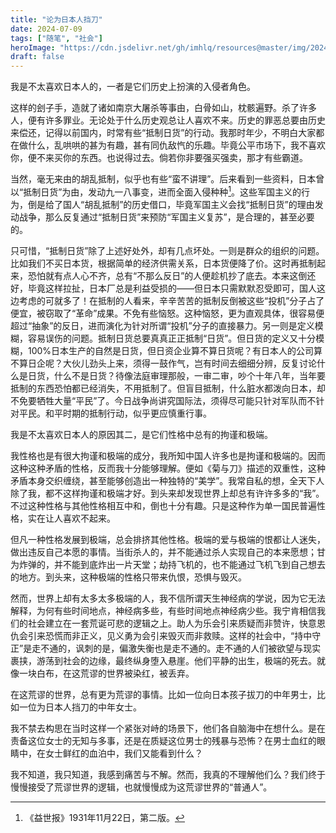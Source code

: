 ```yaml
---
title: "论为日本人挡刀"
date: 2024-07-09
tags: ["随笔", "社会"]
heroImage: "https://cdn.jsdelivr.net/gh/imhlq/resources@master/img/202407091819378.png"
draft: false
---
```


我是不太喜欢日本人的，一者是它们历史上扮演的入侵者角色。

这样的刽子手，造就了诸如南京大屠杀等事由，白骨如山，枕骸遍野。杀了许多人，便有许多罪业。无论处于什么历史观总让人喜欢不来。历史的罪恶总要由历史来偿还，记得以前国内，时常有些“抵制日货”的行动。我那时年少，不明白大家都在做什么，乱哄哄的甚为有趣，甚有同仇敌忾的乐趣。毕竟公平市场下，我不喜欢你，便不来买你的东西。也说得过去。倘若你非要强买强卖，那才有些霸道。

当然，毫无来由的胡乱抵制，似乎也有些“蛮不讲理”。后来看到一些资料，日本曾以“抵制日货”为由，发动九一八事变，进而全面入侵种种[^1]。这些军国主义的行为，倒是给了国人“胡乱抵制”的历史借口，毕竟军国主义会找“抵制日货”的理由发动战争，那么反复通过“抵制日货”来预防“军国主义复苏”，是合理的，甚至必要的。

只可惜，“抵制日货”除了上述好处外，却有几点坏处。一则是群众的组织的问题。比如我们不买日本货，根据简单的经济供需关系，日本货便降了价。这时再抵制起来，恐怕就有点人心不齐，总有“不那么反日”的人便趁机抄了底去。本来这倒还好，毕竟这样拉扯，日本厂总是利益受损的——但日本只需默默忍受即可，国人这边考虑的可就多了！在抵制的人看来，辛辛苦苦的抵制反倒被这些“投机”分子占了便宜，被窃取了“革命”成果。不免有些恼怒。这种恼怒，更为直观具体，很容易便超过“抽象”的反日，进而演化为针对所谓“投机”分子的直接暴力。另一则是定义模糊，容易误伤的问题。抵制日货总要真真正正抵制“日货”。但日货的定义又十分模糊，100%日本生产的自然是日货，但日资企业算不算日货呢？有日本人的公司算不算日企呢？大伙儿劲头上来，须得一鼓作气，岂有时间去细细分辨，反复讨论什么是日货，什么不是日货？待像法庭审理那般，一审二审，吵个十年八年，当年要抵制的东西恐怕都已经消失，不用抵制了。但盲目抵制，什么脏水都泼向日本，却不免要牺牲大量“平民”了。今日战争尚讲究国际法，须得尽可能只针对军队而不针对平民。和平时期的抵制行动，似乎更应慎重行事。

我是不太喜欢日本人的原因其二，是它们性格中总有的拘谨和极端。

我性格也是有很大拘谨和极端的成分，我所知中国人许多也是拘谨和极端的。因而这种这种矛盾的性格，反而我十分能够理解。便如《菊与刀》描述的双重性，这种矛盾本身交织缠绕，甚至能够创造出一种独特的“美学”。我常自私的想，全天下人除了我，都不这样拘谨和极端才好。到头来却发现世界上却总有许许多多的“我”。不过这种性格与其他性格相互中和，倒也十分有趣。只是这种作为单一国民普遍性格，实在让人喜欢不起来。

但凡一种性格发展到极端，总会排挤其他性格。极端的爱与极端的恨都让人迷失，做出违反自己本愿的事情。当街杀人的，并不能通过杀人实现自己的本来愿想；甘为炸弹的，并不能到底炸出一片天堂；劫持飞机的，也不能通过飞机飞到自己想去的地方。到头来，这种极端的性格只带来仇恨，恐惧与毁灭。

然而，世界上却有太多太多极端的人，我不信所谓天生神经病的学说，因为它无法解释，为何有些时间地点，神经病多些，有些时间地点神经病少些。我宁肯相信我们的社会建立在一套荒诞可悲的逻辑之上。助人为乐会引来质疑而非赞许，快意恩仇会引来恐慌而非正义，见义勇为会引来毁灭而非救赎。这样的社会中，“持中守正”是走不通的，讽刺的是，偏激失衡也是走不通的。走不通的人们被欲望与现实裹挟，游荡到社会的边缘，最终纵身堕入悬崖。他们平静的出生，极端的死去。就像一块白布，在这荒谬的世界被染红，被丢弃。

在这荒谬的世界，总有更为荒谬的事情。比如一位向日本孩子拔刀的中年男士，比如一位为日本人挡刀的中年女士。

我不禁去构思在当时这样一个紧张对峙的场景下，他们各自脑海中在想什么。是在责备这位女士的无知与多事，还是在质疑这位男士的残暴与恐怖？在男士血红的眼睛中，在女士鲜红的血泊中，我们又能看到什么？

我不知道，我只知道，我感到痛苦与不解。然而，我真的不理解他们么？我们终于慢慢接受了荒谬世界的逻辑，也就慢慢成为这荒谬世界的“普通人”。



[^1]: 《益世报》1931年11月22日，第二版。